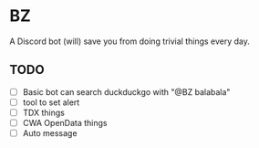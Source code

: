 # BZ
A Discord bot (will) save you from doing trivial things every day.
## TODO
- [ ] Basic bot can search duckduckgo with "@BZ balabala"
- [ ] tool to set alert
- [ ] TDX things
- [ ] CWA OpenData things
- [ ] Auto message